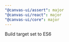 ```yaml
---
"@canvas-ui/assert": major
"@canvas-ui/react": major
"@canvas-ui/core": major
---
```


Build target set to ES6
